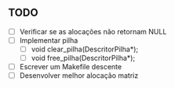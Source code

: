 ## TODO 
 - [ ] Verificar se as alocações não retornam NULL
 - [ ] Implementar pilha
    - [ ] void clear_pilha(DescritorPilha*);
    - [ ] void free_pilha(DescritorPilha*);
 - [ ] Escrever um Makefile descente
 - [ ] Desenvolver melhor alocação matriz
